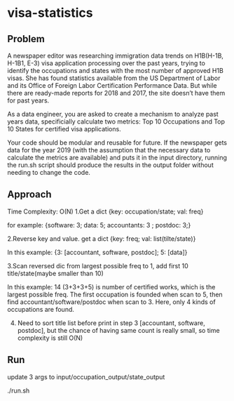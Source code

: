 # visa-statistics

## Problem
A newspaper editor was researching immigration data trends on H1B(H-1B, H-1B1, E-3) visa application processing over the past years, trying to identify the occupations and states with the most number of approved H1B visas. She has found statistics available from the US Department of Labor and its Office of Foreign Labor Certification Performance Data. But while there are ready-made reports for 2018 and 2017, the site doesn’t have them for past years.

As a data engineer, you are asked to create a mechanism to analyze past years data, specificially calculate two metrics: Top 10 Occupations and Top 10 States for certified visa applications.

Your code should be modular and reusable for future. If the newspaper gets data for the year 2019 (with the assumption that the necessary data to calculate the metrics are available) and puts it in the input directory, running the run.sh script should produce the results in the output folder without needing to change the code.
## Approach
Time Complexity: O(N)
1.Get a dict {key: occupation/state; val: freq}

for example: {software: 3; data: 5; accountants: 3 ; postdoc: 3;}

2.Reverse key and value. get a dict {key: freq; val: list(tilte/state)}

In this example: {3: [accountant, software, postdoc]; 5: [data]}

3.Scan reversed dic from largest possible freq to 1, add first 10 title/state(maybe smaller than 10)

In this example: 14 (3+3+3+5) is number of certified works, which is the largest possible freq. The first occupation is founded when scan to 5, then find accountant/software/postdoc when scan to 3. Here, only 4 kinds of occupations are found.

4. Need to sort title list before print in step 3 [accountant, software, postdoc], but the chance of having same count is really small, so time complexity is still O(N)

## Run
update 3 args to input/occupation_output/state_output

./run.sh
